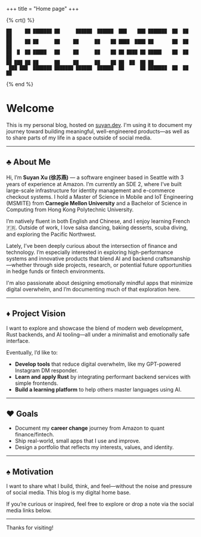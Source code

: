 +++
title = "Home page"
+++

{% crt() %}
```
██     ██ ███████ ██      ██████  ██████  ███    ███ ███████  ██  ██  ██
██     ██ ██      ██     ██      ██    ██ ████  ████ ██       ██  ██  ██
██  █  ██ █████   ██     ██      ██    ██ ██ ████ ██ █████    ██  ██  ██
██ ███ ██ ██      ██     ██      ██    ██ ██  ██  ██ ██       
 ███ ███  ███████ ███████ ██████  ██████  ██      ██ ███████  ██  ██  ██
```
{% end %}

# Welcome

This is my personal blog, hosted on [suyan.dev](https://suyan.dev). I'm using it to document my journey toward building meaningful, well-engineered products—as well as to share parts of my life in a space outside of social media.

---

## ♣ About Me

Hi, I’m **Suyan Xu (徐苏燕)** — a software engineer based in Seattle with 3 years of experience at Amazon. I’m currently an SDE 2, where I’ve built large-scale infrastructure for identity management and e-commerce checkout systems. I hold a Master of Science in Mobile and IoT Engineering (MSMITE) from **Carnegie Mellon University** and a Bachelor of Science in Computing from Hong Kong Polytechnic University.

I’m natively fluent in both English and Chinese, and I enjoy learning French 🇫🇷. Outside of work, I love salsa dancing, baking desserts, scuba diving, and exploring the Pacific Northwest.

Lately, I’ve been deeply curious about the intersection of finance and technology. I’m especially interested in exploring high-performance systems and innovative products that blend AI and backend craftsmanship—whether through side projects, research, or potential future opportunities in hedge funds or fintech environments.

I'm also passionate about designing emotionally mindful apps that minimize digital overwhelm, and I’m documenting much of that exploration here.

---

## ♦ Project Vision

I want to explore and showcase the blend of modern web development, Rust backends, and AI tooling—all under a minimalist and emotionally safe interface.

Eventually, I’d like to:

- **Develop tools** that reduce digital overwhelm, like my GPT-powered Instagram DM responder.
- **Learn and apply Rust** by integrating performant backend services with simple frontends.
- **Build a learning platform** to help others master languages using AI.

---

## ♥ Goals

- Document my **career change** journey from Amazon to quant finance/fintech.
- Ship real-world, small apps that I use and improve.
- Design a portfolio that reflects my interests, values, and identity.

---

## ♠ Motivation

I want to share what I build, think, and feel—without the noise and pressure of social media. This blog is my digital home base.

If you’re curious or inspired, feel free to explore or drop a note via the social media links below.

---

Thanks for visiting!